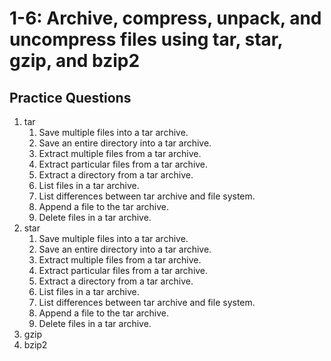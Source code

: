 # 1-6: Archive, compress, unpack, and uncompress files using tar, star, gzip, and bzip2

## Practice Questions

1. tar
   1. Save multiple files into a tar archive.
   1. Save an entire directory into a tar archive.
   1. Extract multiple files from a tar archive.
   1. Extract particular files from a tar archive.
   1. Extract a directory from a tar archive.
   1. List files in a tar archive.
   1. List differences between tar archive and file system.
   1. Append a file to the tar archive.
   1. Delete files in a tar archive.
1. star
   1. Save multiple files into a tar archive.
   1. Save an entire directory into a tar archive.
   1. Extract multiple files from a tar archive.
   1. Extract particular files from a tar archive.
   1. Extract a directory from a tar archive.
   1. List files in a tar archive.
   1. List differences between tar archive and file system.
   1. Append a file to the tar archive.
   1. Delete files in a tar archive.
1. gzip
1. bzip2
